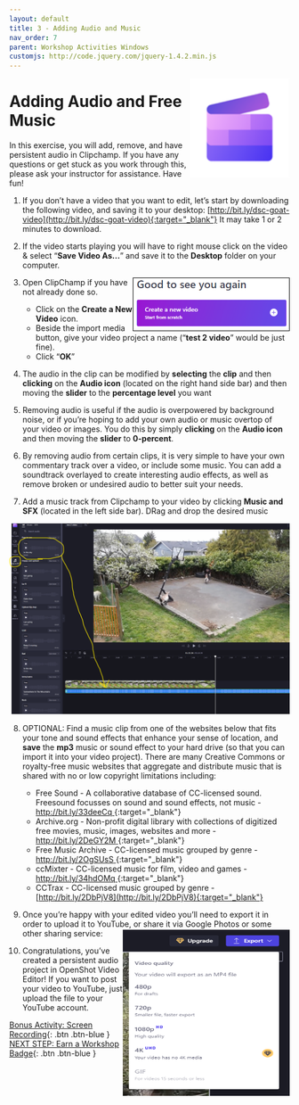 ```yaml
---
layout: default
title: 3 - Adding Audio and Music
nav_order: 7
parent: Workshop Activities Windows
customjs: http://code.jquery.com/jquery-1.4.2.min.js
---
```


<img src="images/ms-videoeditor/cc-basics/logo.png" style="float:right;width:180px;" alt="ClipChamp logo">

# Adding Audio and Free Music
In this exercise, you will add, remove, and have persistent audio in Clipchamp. If you have any questions or get stuck as you work through this, please ask your instructor for assistance.  Have fun!

1.  If you don’t have a video that you want to edit, let’s start by downloading the following video, and saving it to your desktop: [http://bit.ly/dsc-goat-video](http://bit.ly/dsc-goat-video){:target="_blank"} It may take 1 or 2 minutes to download.
2.  If the video starts playing you will have to right mouse click on the video & select “**Save Video As...**” and save it to the **Desktop** folder on your computer.

    <img src="images/ms-videoeditor/cc-basics/create-a-new-video.png" style="float:right;width:280px;border:1px solid black;" alt="Create a New Video button">

3.  Open ClipChamp if you have not already done so.
    -   Click on the **Create a New Video** icon.
    -   Beside the import media button, give your video project a name (“**test 2 video**” would be just fine).
    -   Click “**OK**”
      
4.  The audio in the clip can be modified by **selecting** the **clip** and then **clicking** on the **Audio icon** (located on the right hand side bar) and then moving the **slider** to the **percentage level** you want 

5.  Removing audio is useful if the audio is overpowered by background noise, or if you’re hoping to add your own audio or music overtop of your video or images. You do this by simply **clicking** on the **Audio icon** and then moving the **slider** to **0-percent**.

6.  By removing audio from certain clips, it is very simple to have your own commentary track over a video, or include some music. You can add a soundtrack overlayed to create interesting audio effects, as well as remove broken or undesired audio to better suit your needs. 

7.  Add a music track from Clipchamp to your video by clicking **Music and SFX** (located in the left side bar). DRag and drop the desired music
<img src="images/music-add.png">

8.  OPTIONAL: Find a music clip from one of the websites below that fits your tone and sound effects that enhance your sense of location, and **save** the **mp3** music or sound effect to your hard drive (so that you can import it into your video project). There are many Creative Commons or royalty-free music websites that aggregate and distribute music that is shared with no or low copyright limitations including:
    -   Free Sound - A collaborative database of CC-licensed sound. Freesound focusses on sound and sound effects, not music - [http://bit.ly/33deeCq ](http://bit.ly/33deeCq ){:target="_blank"}
    -   Archive.org - Non-profit digital library with collections of digitized free movies, music, images, websites and more - [http://bit.ly/2DeGY2M  ](http://bit.ly/2DeGY2M  ){:target="_blank"}
    -   Free Music Archive - CC-licensed music grouped by genre - [http://bit.ly/2OgSUsS ](http://bit.ly/2OgSUsS ){:target="_blank"}
    -   ccMixter - CC-licensed music for film, video and games - [http://bit.ly/34hdOMq ](http://bit.ly/34hdOMq ){:target="_blank"}
    -   CCTrax - CC-licensed music grouped by genre - [http://bit.ly/2DbPjV8](http://bit.ly/2DbPjV8){:target="_blank"}

9.  Once you’re happy with your edited video you’ll need to export it in order to upload it to YouTube, or share it via Google Photos or some other sharing service:
    <img src="images/export.png" style="float:right;width:300px;height:300px;" alt=”exporting”>
10.  Congratulations, you’ve created a persistent audio project in OpenShot Video Editor! If you want to post your video to YouTube, just upload the file to your YouTube account.


<script>  

    function toggle(input) {
        var x = document.getElementById(input);
        if (x.style.display === "none") {
            x.style.display = "block";
        } else {
            x.style.display = "none";
        }
    }
</script>

[Bonus Activity: Screen Recording](screen-recording.html){: .btn .btn-blue }<br>
[NEXT STEP: Earn a Workshop Badge](informal-credentials.html){: .btn .btn-blue }
